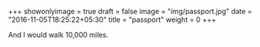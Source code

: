 +++
showonlyimage = true
draft = false
image = "img/passport.jpg"
date = "2016-11-05T18:25:22+05:30"
title = "passport"
weight = 0
+++

And I would walk 10,000 miles.

